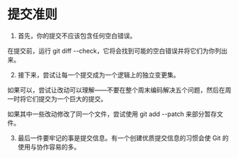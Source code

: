 # 提交准则

1. 首先，你的提交不应该包含任何空白错误。

在提交前，运行 git diff --check，它将会找到可能的空白错误并将它们为你列出来。

2. 接下来，尝试让每一个提交成为一个逻辑上的独立变更集。

如果可以，尝试让改动可以理解——不要在整个周末编码解决五个问题，然后在周一时将它们提交为一个巨大的提交。

如果其中一些改动修改了同一个文件，尝试使用 git add --patch 来部分暂存文件。

3. 最后一件要牢记的事是提交信息。有一个创建优质提交信息的习惯会使 Git 的使用与协作容易的多。